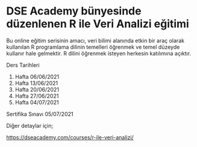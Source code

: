 # DSE Academy bünyesinde düzenlenen R ile Veri Analizi eğitimi 

Bu online eğitim serisinin amacı, veri bilimi alanında etkin bir araç olarak kullanılan R programlama dilinin temelleri öğrenmek ve temel düzeyde kullanır hale gelmektir. 
R dilini öğrenmek isteyen herkesin katılımına açıktır. 

Ders Tarihleri

1. Hafta 06/06/2021
2. Hafta 13/06/2021
3. Hafta 20/06/2021
4. Hafta 27/06/2021
5. Hafta 04/07/2021

Sertifika Sınavı  05/07/2021

Diğer detaylar için; 

https://dseacademy.com/courses/r-ile-veri-analizi/
